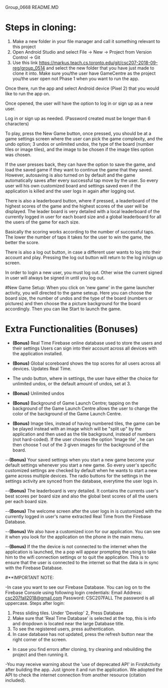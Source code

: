 Group_0668 README.MD

# Steps in cloning:
1. Make a new folder in your file manager and call it something relevant to this project
2. Open Android Studio and select File -> New -> Project from Version Control -> Git
3. Use this link https://markus.teach.cs.toronto.edu/git/csc207-2018-09-reg/group_0514 and select the new folder that you have just made to clone it into.
Make sure you/the user have GameCentre as the project you/the user open not Phase 1 when you want to run the app.


Once there, run the app and select Android device (Pixel 2) that you would like to run the app on.

Once opened, the user will have the option to log in or sign up as a new user.

Log in or sign up as needed. (Password created must be longer than 6 characters)

To play, press the New Game button, once pressed, you should be at a game settings screen where the user can pick the game complexity, and the undo option; 3 undos or unlimited undos, the type of the board (number tiles or image tiles), and the image to be chosen if the image tiles option was chosen.

If the user presses back, they can have the option to save the game, and load the saved game if they want to continue the game that they saved. However, autosaving is also turned on by default and the game automatically saves after every successful tap move by the user. So every user will his own customized board and settings saved even if the application is killed and the user logs in again after logging out.

There is also a leaderboard button, where if pressed, a leaderboard of the highest scores of the game and the highest scores of the user will be displayed. The leader board is very detailed with a local leaderboard of the currently logged in user for each board size and a global leaderboard for all the users of the game for each size.

Basically the scoring works according to the number of successful taps. The lower the number of taps it takes for the user to win the game, the better the score.

There is also a log out button, in case a different user wants to log into their account and play.
Pressing the log out button will return to the log in/sign up screen.

In order to login a new user, you must log out. Other wise the current signed in user will always be signed in until you log out.

#New Game Setup:
When you click on 'new game' in the game launcher activity, you will directed to the game seteup. Here you can choose the board size, the number of undos and the type of the board (numbers or pictures) and then choose the a picture background for the board accordingly. Then you can like Start to launch the game.


# Extra Functionalities (Bonuses)

 - **(Bonus)** Real Time Firebase online database used to store the users and their settings Users can sign into their account across all devices with the application installed.

- **(Bonus)** Global scoreboard shows the top scores for all users across all devices. Updates Real Time.

- The undo button, where in settings, the user have either the choice for unlimited undos, or the default amount of undos, set at 3.

- **(Bonus)** Unlimited undos

- **(Bonus)** Background of Game Launch Centre; tapping on the background of the Game Launch Centre allows the user to change the color of the background of the Game Launch Centre.

- **(Bonus)** Image tiles, instead of having numbered tiles, the game can be be played instead with an image which will be "split up" by the application and then used as the tile background, instead of numbers (not hard-coded). If the user chooses the option 'Image tile' , he can then choose 1 out of the 3 given images for the background of the board.

--**(Bonus)** Your saved settings when you start a new game become your default settings whenever you start a new game. So every user's specific customized settings are checked by default when he wants to start a new game across multiple devices. The radio buttons for the settings in the settings activity are synced from the database, everytime the user logs in.

--**(Bonus)** The leaderboard is very detailed. It contains the currents user's best scores per board size and also the global best scores of all the users per each board size.

--**(Bonus)** The welcome screen after the user logs in is customized with the currently logged in user's name extracted Real Time from the Firebase Database.

--**(Bonus)** We also have a customized icon for our application. You can see it when you look for the application on the phone in the main menu.

--**(Bonus)** If the the device is not connected to the internet when the application is launched, the a pop will appear prompting the using to take him to the wifi connection settings or to quit the application. This is to ensure that the user is connected to the internet so that the data is in sync with the Firebase Database.

#**IMPORTANT NOTE:

-In case you want to see our Firebase Database. You can log on to the Firebase Console using following login credentials:
Email Address: csc207fall2018@gmail.com
Password: CSC207FALL
The password is all uppercase.
Steps after login:
1. Press sliding tiles.
Under 'Develop'
2, Press Database
3. Make sure that 'Real Time Database' is selected at the top, this is info and dropdown is located near the large Database title. 
4. To see the registered users, press authentication.
5. In case database has not updated, press the refresh button near the right corner of the screen.


- In case you find errors after cloning, try cleaning and rebuilding the project and then running it.

-You may receive warning about the 'use of deprecated API' in
FirstActivity after building the app. Just ignore it and run the application. We adopted the API to check the internet connection from another resource (citation included).
